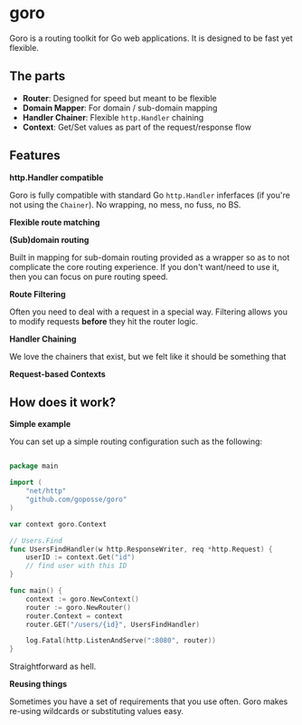 # goro

Goro is a routing toolkit for Go web applications. It is designed to be fast yet flexible.

## The parts

- **Router**: Designed for speed but meant to be flexible
- **Domain Mapper**: For domain / sub-domain mapping
- **Handler Chainer**: Flexible `http.Handler` chaining
- **Context**: Get/Set values as part of the request/response flow


## Features

**http.Handler compatible**

Goro is fully compatible with standard Go `http.Handler` inferfaces (if you're not using the `Chainer`). No wrapping, no mess, no fuss, no BS. 

**Flexible route matching**


**(Sub)domain routing**

Built in mapping for sub-domain routing provided as a wrapper so as to not complicate the core routing experience. If you don't want/need to use it, then you can focus on pure routing speed.


**Route Filtering**

Often you need to deal with a request in a special way. Filtering allows you to modify requests **before** they hit the router logic.


**Handler Chaining**

We love the chainers that exist, but we felt like it should be something that

**Request-based Contexts**

## How does it work?

**Simple example**

You can set up a simple routing configuration such as the following:

```go

package main

import (
    "net/http"
    "github.com/goposse/goro"
)

var context goro.Context

// Users.Find
func UsersFindHandler(w http.ResponseWriter, req *http.Request) {
    userID := context.Get("id")
    // find user with this ID
}

func main() {
    context := goro.NewContext()
    router := goro.NewRouter()
    router.Context = context
    router.GET("/users/{id}", UsersFindHandler)

    log.Fatal(http.ListenAndServe(":8080", router))
}
```

Straightforward as hell.

**Reusing things**

Sometimes you have a set of requirements that you use often. Goro makes re-using wildcards or substituting values easy.

```go

```



